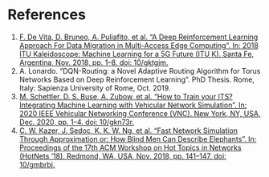 # References
 1. [F. De Vita, D. Bruneo, A. Puliafito, et al. “A Deep Reinforcement Learning Approach For Data Migration in Multi-Access Edge Computing”. In: 2018 ITU Kaleidoscope: Machine Learning for a 5G Future (ITU K). Santa Fe, Argentina, Nov. 2018, pp. 1–8. doi: 10/gktgjm.](https://doi.org/10/gktgjm)
 2. A. Lonardo. “DQN-Routing: a Novel Adaptive Routing Algorithm for Torus Networks Based on Deep Reinforcement Learning”. PhD Thesis. Rome, Italy: Sapienza University of Rome, Oct. 2019.
 3. [M. Schettler, D. S. Buse, A. Zubow, et al. “How to Train your ITS? Integrating Machine Learning with
Vehicular Network Simulation”. In: 2020 IEEE Vehicular Networking Conference (VNC). New York, NY,
USA, Dec. 2020, pp. 1–4. doi: 10/gkn73r.](https://doi.org/10/gkn73r)
 4. [C. W. Kazer, J. Sedoc, K. K. W. Ng, et al. “Fast Network Simulation Through Approximation or: How
Blind Men Can Describe Elephants”. In: Proceedings of the 17th ACM Workshop on Hot Topics in Networks
(HotNets ’18). Redmond, WA, USA, Nov. 2018, pp. 141–147. doi: 10/gmbrbj.](https://doi.org/10/gmbrbj)
